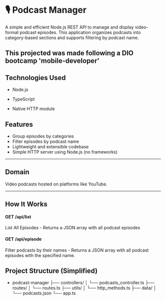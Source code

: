 # 🎙️ Podcast Manager

A simple and efficient Node.js REST API to manage and display video-format podcast episodes. This application organizes podcasts into category-based sections and supports filtering by podcast name.

This projected was made following a DIO bootcamp 'mobile-developer'
---

## Technologies Used
- Node.js

- TypeScript

- Native HTTP module

## Features

- Group episodes by categories
- Filter episodes by podcast name
- Lightweight and extensible codebase
- Simple HTTP server using Node.js (no frameworks)

---

## Domain

Video podcasts hosted on platforms like YouTube.

---

## How It Works
#### GET /api/list
 List All Episodes
    - Returns a JSON array with all podcast episodes

#### GET /api/episode
Filter podcasts by their names
    - Returns a JSON array with all podcast episodes with the specified name. 


## Project Structure (Simplified)
- podcast-manager
├── controllers/
│   └── podcasts_controller.ts
├── routes/
│   └── routes.ts
├── utils/
│   └── http_methods.ts
├── data/
│   └── podcasts.json
└── app.ts


